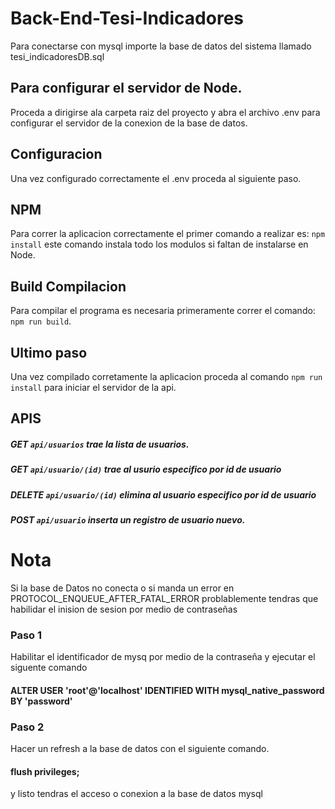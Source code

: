 # Back-End-Tesi-Indicadores
Para conectarse con mysql importe la base de datos del sistema llamado tesi_indicadoresDB.sql

## Para configurar el servidor de Node.
Proceda a dirigirse ala carpeta raiz del proyecto y abra el archivo .env para configurar el servidor de la conexion de la base de datos.

## Configuracion
Una vez configurado correctamente el .env proceda al siguiente paso.

## NPM
Para correr la aplicacion correctamente el primer comando a realizar es:
`npm install` este comando instala todo los modulos si faltan de instalarse en Node.

## Build Compilacion
Para compilar el programa es necesaria primeramente correr el comando:
`npm run build`.

## Ultimo paso
Una vez compilado corretamente la aplicacion proceda al comando
`npm run install`
para iniciar el servidor de la api.

## APIS

##### GET `api/usuarios` trae la lista de usuarios.
##### GET `api/usuario/(id)` trae al usurio especifico por id de usuario
##### DELETE `api/usuario/(id)` elimina al usuario especifico por id de usuario
##### POST `api/usuario` inserta un registro de usuario nuevo.

# Nota
Si la base de Datos no conecta o si manda un error en PROTOCOL_ENQUEUE_AFTER_FATAL_ERROR problablemente 
tendras que habilidar el inision de sesion por medio de contraseñas
### Paso 1
Habilitar el identificador de mysq por medio de la contraseña y ejecutar el siguente comando
#### ALTER USER 'root'@'localhost' IDENTIFIED WITH mysql_native_password BY 'password' 

### Paso 2
Hacer un refresh a la base de datos con el siguiente comando.
#### flush privileges;
y listo tendras el acceso o conexion a la base de datos mysql
